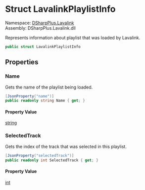 # Struct LavalinkPlaylistInfo

Namespace: [DSharpPlus.Lavalink](DSharpPlus.Lavalink.md)  
Assembly: DSharpPlus.Lavalink.dll

Represents information about playlist that was loaded by Lavalink.

```csharp
public struct LavalinkPlaylistInfo
```

## Properties

### <a id="DSharpPlus_Lavalink_LavalinkPlaylistInfo_Name"></a>Name

Gets the name of the playlist being loaded.

```csharp
[JsonProperty("name")]
public readonly string Name { get; }
```

#### Property Value

[string](https://learn.microsoft.com/dotnet/api/system.string)

### <a id="DSharpPlus_Lavalink_LavalinkPlaylistInfo_SelectedTrack"></a>SelectedTrack

Gets the index of the track that was selected in this playlist.

```csharp
[JsonProperty("selectedTrack")]
public readonly int SelectedTrack { get; }
```

#### Property Value

[int](https://learn.microsoft.com/dotnet/api/system.int32)


